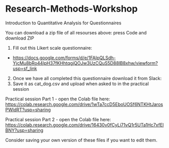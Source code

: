 # Research-Methods-Workshop
Introduction to Quantitative Analysis  for Questionnaires

You can download a zip file of all resourses above: press Code and download ZIP

1. Fill out this Likert scale questionnaire:
* https://docs.google.com/forms/d/e/1FAIpQLSdh-YjcMu8bRo44lpH37fKHhtqgjQOJw3UzCQuS5D88lB8xhw/viewform?usp=sf_link
2. Once we have all completed this questionnaire download it from Slack:
3. Save it as cat_dog.csv and upload when asked to in the practical session

Practical session Part 1 - open the Colab file here: 
https://colab.research.google.com/drive/1wTa7ccD5EboUOSf6NTKHtJarosPWldRT?usp=sharing

Practical session Part 2 - open the Colab file here:
https://colab.research.google.com/drive/16430v0fCyLi71vQ1r5UTa1Hc7xfElBNY?usp=sharing 

Consider saving your own version of these files if you want to edit them. 
